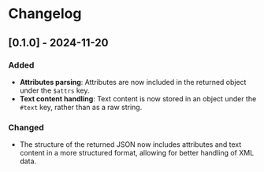 # Changelog

## [0.1.0] - 2024-11-20

### Added
- **Attributes parsing**: Attributes are now included in the returned object under the `$attrs` key.
- **Text content handling**: Text content is now stored in an object under the `#text` key, rather than as a raw string.

### Changed
- The structure of the returned JSON now includes attributes and text content in a more structured format, allowing for better handling of XML data.
